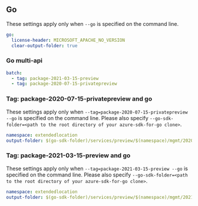 ## Go

These settings apply only when `--go` is specified on the command line.

```yaml $(go)
go:
  license-header: MICROSOFT_APACHE_NO_VERSION
  clear-output-folder: true
```

### Go multi-api

```yaml $(go) && $(multiapi)
batch:
  - tag: package-2021-03-15-preview
  - tag: package-2020-07-15-privatepreview
```

### Tag: package-2020-07-15-privatepreview and go

These settings apply only when `--tag=package-2020-07-15-privatepreview --go` is specified on the command line.
Please also specify `--go-sdk-folder=<path to the root directory of your azure-sdk-for-go clone>`.

```yaml $(tag) == 'package-2020-07-15-privatepreview' && $(go)
namespace: extendedlocation
output-folder: $(go-sdk-folder)/services/preview/$(namespace)/mgmt/2020-07-15-privatepreview/$(namespace)
```

### Tag: package-2021-03-15-preview and go

These settings apply only when `--tag=package-2021-03-15-preview --go` is specified on the command line.
Please also specify `--go-sdk-folder=<path to the root directory of your azure-sdk-for-go clone>`.

```yaml $(tag) == 'package-2021-03-15-preview' && $(go)
namespace: extendedlocation
output-folder: $(go-sdk-folder)/services/preview/$(namespace)/mgmt/2021-03-15-preview/$(namespace)
```
